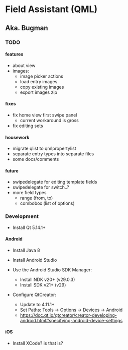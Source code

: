 
# Field Assistant (QML)
## Aka. Bugman


### TODO

#### features
- about view
- images:
    - image picker actions
    - load entry images
    - copy existing images
    - export images zip

#### fixes
- fix home view first swipe panel
    - current workaround is gross
- fix editing sets

#### housework
- migrate qlist to qmlpropertylist
- separate entry types into separate files
- some docs/comments

#### future
- swipedelegate for editing template fields
- swipedelegate for switch..?
- more field types
    - range (from, to)
    - combobox (list of options)


### Development

+ Install Qt 5.14.1+

#### Android

+ Install Java 8
+ Install Android Studio

+ Use the Android Studio SDK Manager:
    + Install NDK v20+ (v29.0.3)
    + Install SDK v21+ (v29)
+ Configure QtCreator:
    + Update to 4.11.1+
    + Set Paths: Tools -> Options -> Devices -> Android
    + https://doc.qt.io/qtcreator/creator-developing-android.html#specifying-android-device-settings


#### iOS
  + Install XCode? is that is?

